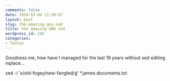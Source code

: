 ```yaml
---
comments: false
date: 2010-03-04 11:50:57
layout: post
slug: the-amazing-gnu-sed
title: the amazing GNU sed
wordpress_id: 245
categories:
- Techie
---
```


Goodness me, how have I managed for the last 19 years without sed editing inplace...

sed -i 's/old-fogey/new-fangled/g' *.james.documents.txt
